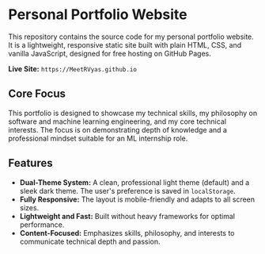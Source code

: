 # Personal Portfolio Website

This repository contains the source code for my personal portfolio website. It is a lightweight, responsive static site built with plain HTML, CSS, and vanilla JavaScript, designed for free hosting on GitHub Pages.

**Live Site:** `https://MeetRVyas.github.io`

## Core Focus

This portfolio is designed to showcase my technical skills, my philosophy on software and machine learning engineering, and my core technical interests. The focus is on demonstrating depth of knowledge and a professional mindset suitable for an ML internship role.

## Features

-   **Dual-Theme System:** A clean, professional light theme (default) and a sleek dark theme. The user's preference is saved in `localStorage`.
-   **Fully Responsive:** The layout is mobile-friendly and adapts to all screen sizes.
-   **Lightweight and Fast:** Built without heavy frameworks for optimal performance.
-   **Content-Focused:** Emphasizes skills, philosophy, and interests to communicate technical depth and passion.